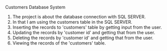 Customers Database System

1. The project is about the database connection with SQL SERVER.  
2. In that I am using the customers table in the SQL SERVER.
3. Inserting the records to 'customers' table by getting input from the user.
4. Updating the records by 'customer id' and getting that from the user.
5. Deleting the records by 'customer id' and getting that from the user.
6. Viewing the records of the 'customers' table.
